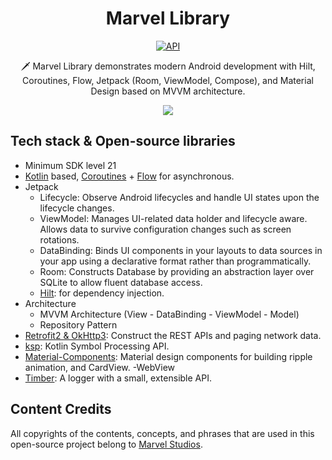 <h1 align="center">Marvel Library</h1>

<p align="center">
  <a href="https://android-arsenal.com/api?level=26"><img alt="API" src="https://img.shields.io/badge/API-21%2B-brightgreen.svg?style=flat"/></a>
</p>

<p align="center">  
🗡️ Marvel Library demonstrates modern Android development with Hilt, Coroutines, Flow, Jetpack (Room, ViewModel, Compose), and Material Design based on MVVM architecture.
</p>

<p align="center">
<img src="https://sun9-21.userapi.com/impg/-DoM_dlpDDl3GAy5RuYfpkobThDUGa53tHJKCA/AIUgXMra0jo.jpg?size=1422x1179&quality=95&sign=042e6ba884746d69483283071bd3b433&type=album"/>
</p>

## Tech stack & Open-source libraries
- Minimum SDK level 21
- [Kotlin](https://kotlinlang.org/) based, [Coroutines](https://github.com/Kotlin/kotlinx.coroutines) + [Flow](https://kotlin.github.io/kotlinx.coroutines/kotlinx-coroutines-core/kotlinx.coroutines.flow/) for asynchronous.
- Jetpack
  - Lifecycle: Observe Android lifecycles and handle UI states upon the lifecycle changes.
  - ViewModel: Manages UI-related data holder and lifecycle aware. Allows data to survive configuration changes such as screen rotations.
  - DataBinding: Binds UI components in your layouts to data sources in your app using a declarative format rather than programmatically.
  - Room: Constructs Database by providing an abstraction layer over SQLite to allow fluent database access.
  - [Hilt](https://dagger.dev/hilt/): for dependency injection.
- Architecture
  - MVVM Architecture (View - DataBinding - ViewModel - Model)
  - Repository Pattern
- [Retrofit2 & OkHttp3](https://github.com/square/retrofit): Construct the REST APIs and paging network data.
- [ksp](https://github.com/google/ksp): Kotlin Symbol Processing API.
- [Material-Components](https://github.com/material-components/material-components-android): Material design components for building ripple animation, and CardView.
-WebView
- [Timber](https://github.com/JakeWharton/timber): A logger with a small, extensible API.

## Content Credits
All copyrights of the contents, concepts, and phrases that are used in this open-source project belong to [Marvel Studios](https://www.marvel.com/).
